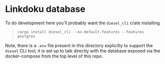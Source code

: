 # Linkdoku database

To do development here you'll probably want the `diesel_cli` crate installing

> `cargo install diesel_cli --no-default-features --features postgres`

Note, there is a `.env` file present in this directory explicitly to support
the `diesel` CLI tool, it is set up to talk directly with the database
exposed via the docker-compose from the top level of this repo.
